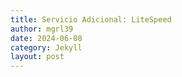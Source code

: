```yaml
---
title: Servicio Adicional: LiteSpeed
author: mgrl39
date: 2024-06-08
category: Jekyll
layout: post
---
```

